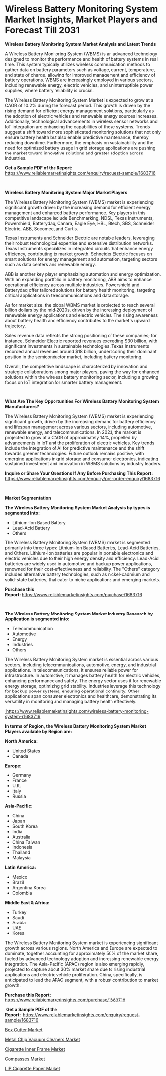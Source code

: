<p><h1>Wireless Battery Monitoring System Market Insights, Market Players and Forecast Till 2031</h1></p><p><strong>Wireless Battery Monitoring System Market Analysis and Latest Trends</strong></p>
<p><p>A Wireless Battery Monitoring System (WBMS) is an advanced technology designed to monitor the performance and health of battery systems in real time. This system typically utilizes wireless communication methods to gather data on battery parameters such as voltage, current, temperature, and state of charge, allowing for improved management and efficiency of battery operations. WBMS are increasingly employed in various sectors, including renewable energy, electric vehicles, and uninterruptible power supplies, where battery reliability is crucial.</p><p>The Wireless Battery Monitoring System Market is expected to grow at a CAGR of 10.2% during the forecast period. This growth is driven by the rising demand for efficient energy management solutions, particularly as the adoption of electric vehicles and renewable energy sources increases. Additionally, technological advancements in wireless sensor networks and IoT integration are enhancing the capabilities of these systems. Trends suggest a shift toward more sophisticated monitoring solutions that not only ensure battery health but also enable predictive maintenance, thereby reducing downtime. Furthermore, the emphasis on sustainability and the need for optimized battery usage in grid storage applications are pushing the market toward innovative solutions and greater adoption across industries.</p></p>
<p><strong>Get a Sample PDF of the Report:&nbsp;</strong> <a href="https://www.reliablemarketinsights.com/enquiry/request-sample/1683716?utm_campaign=1340&utm_medium=2&utm_source=Github&utm_content=ia&utm_term=15102024&utm_id=wireless-battery-monitoring-system">https://www.reliablemarketinsights.com/enquiry/request-sample/1683716</a></p>
<p>&nbsp;</p>
<p><strong>Wireless Battery Monitoring System Major Market Players</strong></p>
<p><p>The Wireless Battery Monitoring System (WBMS) market is experiencing significant growth driven by the increasing demand for efficient energy management and enhanced battery performance. Key players in this competitive landscape include Benchmarking, NDSL, Texas Instruments, Powershield, Batterydaq, Canara, Eagle Eye, HBL, Btech, SBS, Schneider Electric, ABB, Socomec, and Curtis.</p><p>Texas Instruments and Schneider Electric are notable leaders, leveraging their robust technological expertise and extensive distribution networks. Texas Instruments specializes in integrated circuits that enhance energy efficiency, contributing to market growth. Schneider Electric focuses on smart solutions for energy management and automation, targeting sectors such as data centers and renewable energy.</p><p>ABB is another key player emphasizing automation and energy optimization. With an expanding portfolio in battery monitoring, ABB aims to enhance operational efficiency across multiple industries. Powershield and Batterydaq offer tailored solutions for battery health monitoring, targeting critical applications in telecommunications and data storage.</p><p>As for market size, the global WBMS market is projected to reach several billion dollars by the mid-2020s, driven by the increasing deployment of renewable energy applications and electric vehicles. The rising awareness about battery health and efficiency contributes to the market's upward trajectory.</p><p>Sales revenue data reflects the strong positioning of these companies; for instance, Schneider Electric reported revenues exceeding $30 billion, with significant investments in sustainable technologies. Texas Instruments recorded annual revenues around $18 billion, underscoring their dominant position in the semiconductor market, including battery monitoring. </p><p>Overall, the competitive landscape is characterized by innovation and strategic collaborations among major players, paving the way for enhanced solutions within the wireless battery monitoring sector, including a growing focus on IoT integration for smarter battery management.</p></p>
<p>&nbsp;</p>
<p><strong>What Are The Key Opportunities For Wireless Battery Monitoring System Manufacturers?</strong></p>
<p><p>The Wireless Battery Monitoring System (WBMS) market is experiencing significant growth, driven by the increasing demand for battery efficiency and lifespan management across various sectors, including automotive, renewable energy, and telecommunications. In 2023, the market is projected to grow at a CAGR of approximately 14%, propelled by advancements in IoT and the proliferation of electric vehicles. Key trends include the integration of AI for predictive maintenance and the shift towards greener technologies. Future outlook remains positive, with emerging applications in grid storage and consumer electronics, indicating sustained investment and innovation in WBMS solutions by industry leaders.</p></p>
<p><strong>Inquire or Share Your Questions If Any Before Purchasing This Report:</strong> <a href="https://www.reliablemarketinsights.com/enquiry/pre-order-enquiry/1683716?utm_campaign=1340&utm_medium=2&utm_source=Github&utm_content=ia&utm_term=15102024&utm_id=wireless-battery-monitoring-system">https://www.reliablemarketinsights.com/enquiry/pre-order-enquiry/1683716</a></p>
<p>&nbsp;</p>
<p><strong>Market Segmentation</strong></p>
<p><strong>The Wireless Battery Monitoring System Market Analysis by types is segmented into:</strong></p>
<p><ul><li>Lithium-Ion Based Battery</li><li>Lead-Acid Battery</li><li>Others</li></ul></p>
<p><p>The Wireless Battery Monitoring System (WBMS) market is segmented primarily into three types: Lithium-Ion Based Batteries, Lead-Acid Batteries, and Others. Lithium-Ion batteries are popular in portable electronics and electric vehicles due to their high energy density and efficiency. Lead-Acid batteries are widely used in automotive and backup power applications, renowned for their cost-effectiveness and reliability. The "Others" category includes alternative battery technologies, such as nickel-cadmium and solid-state batteries, that cater to niche applications and emerging markets.</p></p>
<p><strong>Purchase this Report:&nbsp;</strong><a href="https://www.reliablemarketinsights.com/purchase/1683716?utm_campaign=1340&utm_medium=2&utm_source=Github&utm_content=ia&utm_term=15102024&utm_id=wireless-battery-monitoring-system">https://www.reliablemarketinsights.com/purchase/1683716</a></p>
<p>&nbsp;</p>
<p><strong>The Wireless Battery Monitoring System Market Industry Research by Application is segmented into:</strong></p>
<p><ul><li>Telecommunication</li><li>Automotive</li><li>Energy</li><li>Industries</li><li>Others</li></ul></p>
<p><p>The Wireless Battery Monitoring System market is essential across various sectors, including telecommunications, automotive, energy, and industrial applications. In telecommunications, it ensures reliable power for infrastructure. In automotive, it manages battery health for electric vehicles, enhancing performance and safety. The energy sector uses it for renewable energy storage, optimizing grid stability. Industries leverage this technology for backup power systems, ensuring operational continuity. Other applications span consumer electronics and healthcare, demonstrating its versatility in monitoring and managing battery health effectively.</p></p>
<p><a href="https://www.reliablemarketinsights.com/wireless-battery-monitoring-system-r1683716?utm_campaign=1340&utm_medium=2&utm_source=Github&utm_content=ia&utm_term=15102024&utm_id=wireless-battery-monitoring-system">&nbsp;https://www.reliablemarketinsights.com/wireless-battery-monitoring-system-r1683716</a></p>
<p><strong>In terms of Region, the Wireless Battery Monitoring System Market Players available by Region are:</strong></p>
<p>
    <p> <strong> North America: </strong>
        <ul>
            <li>United States</li>
            <li>Canada</li>
        </ul>
        </p> 
    <p> <strong> Europe: </strong>
        <ul>
            <li>Germany</li>
            <li>France</li>
            <li>U.K.</li>
            <li>Italy</li>
            <li>Russia</li>
        </ul>
        </p> 
    <p> <strong> Asia-Pacific: </strong>
        <ul>
            <li>China</li>
            <li>Japan</li>
            <li>South Korea</li>
            <li>India</li>
            <li>Australia</li>
            <li>China Taiwan</li>
            <li>Indonesia</li>
            <li>Thailand</li>
            <li>Malaysia</li>
        </ul>
        </p> 
    <p> <strong> Latin America: </strong>
        <ul>
            <li>Mexico</li>
            <li>Brazil</li>
            <li>Argentina Korea</li>
            <li>Colombia</li>
        </ul>
        </p> 
    <p> <strong> Middle East & Africa: </strong>
        <ul>
            <li>Turkey</li>
            <li>Saudi</li>
            <li>Arabia</li>
            <li>UAE</li>
            <li>Korea</li>
        </ul>
    </p>
    </p>
<p><p>The Wireless Battery Monitoring System market is experiencing significant growth across various regions. North America and Europe are expected to dominate, together accounting for approximately 50% of the market share, fueled by advanced technology adoption and increasing renewable energy integration. The Asia-Pacific (APAC) region is also emerging rapidly, projected to capture about 30% market share due to rising industrial applications and electric vehicle proliferation. China, specifically, is anticipated to lead the APAC segment, with a robust contribution to market growth.</p></p>
<p><strong>Purchase this Report: </strong><a href="https://www.reliablemarketinsights.com/purchase/1683716?utm_campaign=1340&utm_medium=2&utm_source=Github&utm_content=ia&utm_term=15102024&utm_id=wireless-battery-monitoring-system">https://www.reliablemarketinsights.com/purchase/1683716</a></p>
<p>&nbsp;<strong>Get a Sample PDF of the Report:&nbsp;&nbsp;</strong><a href="https://www.reliablemarketinsights.com/enquiry/request-sample/1683716?utm_campaign=1340&utm_medium=2&utm_source=Github&utm_content=ia&utm_term=15102024&utm_id=wireless-battery-monitoring-system">https://www.reliablemarketinsights.com/enquiry/request-sample/1683716</a></p>
<p><strong></strong></p>
<p><p><a href="https://www.linkedin.com/pulse/box-cutter-market-global-regional-analysis-2024-2031-topicsco-r5p5f?trk=public_post_embed_feed-article-content&utm_campaign=1340&utm_medium=2&utm_source=Github&utm_content=ia&utm_term=15102024&utm_id=wireless-battery-monitoring-system">Box Cutter Market</a></p><p><a href="https://www.linkedin.com/pulse/mapping-metal-chip-vacuum-cleaners-market-trends-challenges-ntmrf?trk=public_post_embed_feed-article-content&utm_campaign=1340&utm_medium=2&utm_source=Github&utm_content=ia&utm_term=15102024&utm_id=wireless-battery-monitoring-system">Metal Chip Vacuum Cleaners Market</a></p><p><a href="https://www.linkedin.com/pulse/global-cigarette-inner-frame-market-focus-application-end-use-eh3tf?trk=public_post_embed_feed-article-content&utm_campaign=1340&utm_medium=2&utm_source=Github&utm_content=ia&utm_term=15102024&utm_id=wireless-battery-monitoring-system">Cigarette Inner Frame Market</a></p><p><a href="https://www.linkedin.com/pulse/compasses-market-global-trends-forecast-2024-2031-topicsco-gvyyf?trk=public_post_embed_feed-article-content&utm_campaign=1340&utm_medium=2&utm_source=Github&utm_content=ia&utm_term=15102024&utm_id=wireless-battery-monitoring-system">Compasses Market</a></p><p><a href="https://www.linkedin.com/pulse/global-perspectives-lip-cigarette-paper-market-trends-forecast-l7cxf?trk=public_post_embed_feed-article-content&utm_campaign=1340&utm_medium=2&utm_source=Github&utm_content=ia&utm_term=15102024&utm_id=wireless-battery-monitoring-system">LIP Cigarette Paper Market</a></p></p>